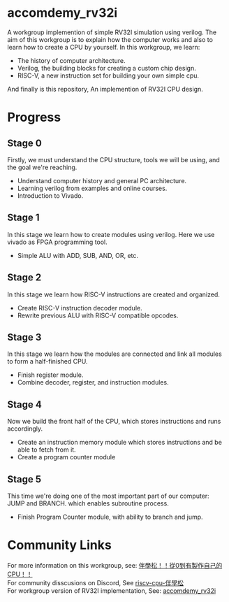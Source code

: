 # accomdemy_rv32i

A workgroup implemention of simple RV32I simulation using verilog. The aim of this workgroup is to explain how the computer works and also to learn how to create a CPU by yourself. In this workgroup, we learn:
* The history of computer architecture.
* Verilog, the building blocks for creating a custom chip design.
* RISC-V, a new instruction set for building your own simple cpu.

And finally is this repository, An implemention of RV32I CPU design.

# Progress
## Stage 0
Firstly, we must understand the CPU structure, tools we will be using, and the goal we're reaching.
* Understand computer history and general PC architecture.
* Learning verilog from examples and online courses.
* Introduction to Vivado.
## Stage 1
In this stage we learn how to create modules using verilog. Here we use vivado as FPGA programming tool.
* Simple ALU with ADD, SUB, AND, OR, etc.
## Stage 2
In this stage we learn how RISC-V instructions are created and organized.
* Create RISC-V instruction decoder module.
* Rewrite previous ALU with RISC-V compatible opcodes.
## Stage 3
In this stage we learn how the modules are connected and link all modules to form a half-finished CPU.
* Finish register module.
* Combine decoder, register, and instruction modules.
## Stage 4
Now we build the front half of the CPU, which stores instructions and runs accordingly.
* Create an instruction memory module which stores instructions and be able to fetch from it.
* Create a program counter module 
## Stage 5
This time we're doing one of the most important part of our computer: JUMP and BRANCH. which enables subroutine process.
* Finish Program Counter module, with ability to branch and jump.

# Community Links
For more information on this workgroup, see: [伴學松！！從0到有製作自己的CPU！！](https://hackmd.io/@accomdemy/BJprQ8Xjc/https%3A%2F%2Fhackmd.io%2F%40accomdemy%2FHJ-aO3JO9)<br/>
For community disscusions on Discord, See [riscv-cpu-伴學松](https://discord.com/channels/838422912507052062/980146541736128552)<br/>
For workgroup version of RV32I implementation, See: [accomdemy_rv32i](https://github.com/accomdemy/accomdemy_rv32i)<br/>
